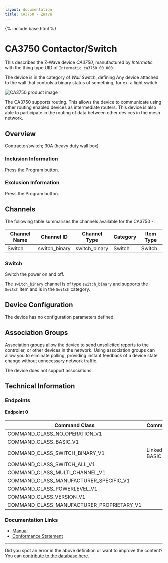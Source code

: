 ```yaml
---
layout: documentation
title: CA3750 - ZWave
---
```


{% include base.html %}

# CA3750 Contactor/Switch
This describes the Z-Wave device *CA3750*, manufactured by *Intermatic* with the thing type UID of ```Intermatic_ca3750_00_000```.

The device is in the category of *Wall Switch*, defining Any device attached to the wall that controls a binary status of something, for ex. a light switch.

![CA3750 product image](https://opensmarthouse.org/assets/zwave/attachments/426/CA3750.jpg)


The CA3750 supports routing. This allows the device to communicate using other routing enabled devices as intermediate routers.  This device is also able to participate in the routing of data between other devices in the mesh network.

## Overview

Contractor/switch; 30A (heavy duty wall box)

### Inclusion Information

Press the Program button.

### Exclusion Information

Press the Program button.

## Channels

The following table summarises the channels available for the CA3750 -:

| Channel Name | Channel ID | Channel Type | Category | Item Type |
|--------------|------------|--------------|----------|-----------|
| Switch | switch_binary | switch_binary | Switch | Switch | 

### Switch
Switch the power on and off.

The ```switch_binary``` channel is of type ```switch_binary``` and supports the ```Switch``` item and is in the ```Switch``` category.



## Device Configuration

The device has no configuration parameters defined.

## Association Groups

Association groups allow the device to send unsolicited reports to the controller, or other devices in the network. Using association groups can allow you to eliminate polling, providing instant feedback of a device state change without unnecessary network traffic.

The device does not support associations.
## Technical Information

### Endpoints

#### Endpoint 0

| Command Class | Comment |
|---------------|---------|
| COMMAND_CLASS_NO_OPERATION_V1| |
| COMMAND_CLASS_BASIC_V1| |
| COMMAND_CLASS_SWITCH_BINARY_V1| Linked to BASIC|
| COMMAND_CLASS_SWITCH_ALL_V1| |
| COMMAND_CLASS_MULTI_CHANNEL_V1| |
| COMMAND_CLASS_MANUFACTURER_SPECIFIC_V1| |
| COMMAND_CLASS_POWERLEVEL_V1| |
| COMMAND_CLASS_VERSION_V1| |
| COMMAND_CLASS_MANUFACTURER_PROPRIETARY_V1| |

### Documentation Links

* [Manual](https://www.opensmarthouse.org/zwavedatabase/426/CA3750.pdf)
* [Conformance Statement](https://www.opensmarthouse.org/zwavedatabase/426/ZC07040017.pdf)

---

Did you spot an error in the above definition or want to improve the content?
You can [contribute to the database here](https://www.opensmarthouse.org/zwavedatabase/426).

